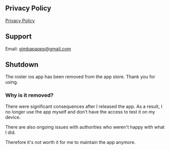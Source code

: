 ## Privacy Policy

[Privacy Policy](privacy-policy.md)

## Support

Email: gimbapapps@gmail.com

## Shutdown

The roster ios app has been removed from the app store. Thank you for using.

### Why is it removed?

There were significant consequences after I released the app.
As a result, I no longer use the app myself and don't have the access to test it on my device.

There are also ongoing issues with authorities who weren't happy with what I did.

Therefore it's not worth it for me to maintain the app anymore.
